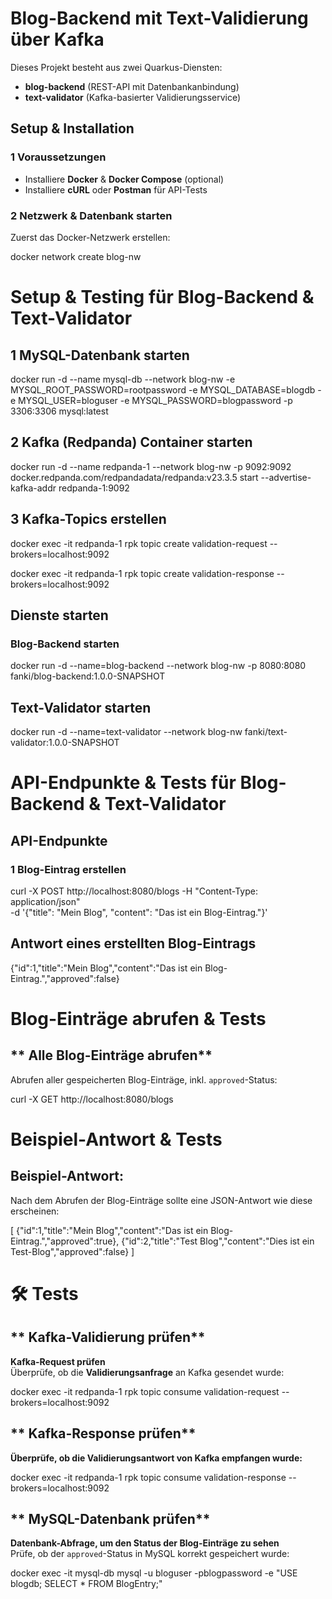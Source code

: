 # Blog-Backend mit Text-Validierung über Kafka

Dieses Projekt besteht aus zwei Quarkus-Diensten: 
- **blog-backend** (REST-API mit Datenbankanbindung)
- **text-validator** (Kafka-basierter Validierungsservice)

##  Setup & Installation

### **1️ Voraussetzungen**
- Installiere **Docker** & **Docker Compose** (optional)
- Installiere **cURL** oder **Postman** für API-Tests

### **2️ Netzwerk & Datenbank starten**
Zuerst das Docker-Netzwerk erstellen:

docker network create blog-nw

#  Setup & Testing für Blog-Backend & Text-Validator

## 1️ **MySQL-Datenbank starten**

docker run -d --name mysql-db --network blog-nw -e MYSQL_ROOT_PASSWORD=rootpassword -e MYSQL_DATABASE=blogdb -e MYSQL_USER=bloguser -e MYSQL_PASSWORD=blogpassword -p 3306:3306 mysql:latest

## 2 **Kafka (Redpanda) Container starten**

docker run -d --name redpanda-1 --network blog-nw -p 9092:9092 docker.redpanda.com/redpandadata/redpanda:v23.3.5 start --advertise-kafka-addr redpanda-1:9092

## 3 **Kafka-Topics erstellen**

docker exec -it redpanda-1 rpk topic create validation-request --brokers=localhost:9092

docker exec -it redpanda-1 rpk topic create validation-response --brokers=localhost:9092

##  **Dienste starten**
### **Blog-Backend starten**

docker run -d --name=blog-backend --network blog-nw -p 8080:8080 fanki/blog-backend:1.0.0-SNAPSHOT

##  **Text-Validator starten**

docker run -d --name=text-validator --network blog-nw fanki/text-validator:1.0.0-SNAPSHOT

#  API-Endpunkte & Tests für Blog-Backend & Text-Validator


##  **API-Endpunkte**
### **1 Blog-Eintrag erstellen**

curl -X POST http://localhost:8080/blogs -H "Content-Type: application/json" \
     -d '{"title": "Mein Blog", "content": "Das ist ein Blog-Eintrag."}'

##  **Antwort eines erstellten Blog-Eintrags**

{"id":1,"title":"Mein Blog","content":"Das ist ein Blog-Eintrag.","approved":false}

#  Blog-Einträge abrufen & Tests


## ** Alle Blog-Einträge abrufen**
Abrufen aller gespeicherten Blog-Einträge, inkl. `approved`-Status:

curl -X GET http://localhost:8080/blogs

#  Beispiel-Antwort & Tests


## **Beispiel-Antwort:**
Nach dem Abrufen der Blog-Einträge sollte eine JSON-Antwort wie diese erscheinen:


[
  {"id":1,"title":"Mein Blog","content":"Das ist ein Blog-Eintrag.","approved":true},
  {"id":2,"title":"Test Blog","content":"Dies ist ein Test-Blog","approved":false}
]

# 🛠 **Tests**

## ** Kafka-Validierung prüfen**
**Kafka-Request prüfen**  
Überprüfe, ob die **Validierungsanfrage** an Kafka gesendet wurde:

docker exec -it redpanda-1 rpk topic consume validation-request --brokers=localhost:9092

## ** Kafka-Response prüfen**
**Überprüfe, ob die Validierungsantwort von Kafka empfangen wurde:**

docker exec -it redpanda-1 rpk topic consume validation-response --brokers=localhost:9092

## ** MySQL-Datenbank prüfen**
**Datenbank-Abfrage, um den Status der Blog-Einträge zu sehen**  
Prüfe, ob der `approved`-Status in MySQL korrekt gespeichert wurde:


docker exec -it mysql-db mysql -u bloguser -pblogpassword -e "USE blogdb; SELECT * FROM BlogEntry;"

